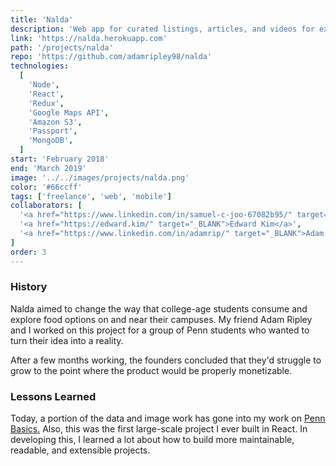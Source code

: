 ```yaml
---
title: 'Nalda'
description: 'Web app for curated listings, articles, and videos for exploring cities through food.'
link: 'https://nalda.herokuapp.com'
path: '/projects/nalda'
repo: 'https://github.com/adamripley98/nalda'
technologies:
  [
    'Node',
    'React',
    'Redux',
    'Google Maps API',
    'Amazon S3',
    'Passport',
    'MongoDB',
  ]
start: 'February 2018'
end: 'March 2019'
image: '../../images/projects/nalda.png'
color: '#66ccff'
tags: ['freelance', 'web', 'mobile']
collaborators: [
  '<a href="https://www.linkedin.com/in/samuel-c-joo-67082b95/" target="_BLANK">Sam Joo</a>',
  '<a href="https://edward.kim/" target="_BLANK">Edward Kim</a>',
  '<a href="https://www.linkedin.com/in/adamrip/" target="_BLANK">Adam Ripley</a>',
]
order: 3
---
```


### History

Nalda aimed to change the way that college-age students consume and explore food options on and near their campuses. My friend Adam Ripley and I worked on this project for a group of Penn students who wanted to turn their idea into a reality.

After a few months working, the founders concluded that they'd struggle to grow to the point where the product would be properly monetizable.

### Lessons Learned

Today, a portion of the data and image work has gone into my work on [Penn Basics.](https://pennbasics.com/) Also, this was the first large-scale project I ever built in React. In developing this, I learned a lot about how to build more maintainable, readable, and extensible projects.
